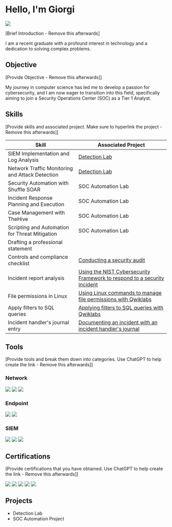 # Hello, I'm Giorgi
<a href="https://www.linkedin.com/in/giorgiliparteliani/"><img src="https://img.shields.io/badge/-LinkedIn-0072b1?&style=for-the-badge&logo=linkedin&logoColor=white" /></a>

[Brief Introduction - Remove this afterwards]

I am a recent graduate with a profound interest in technology and a dedication to solving complex problems.

## Objective
[Provide Objective - Remove this afterwards]]

My journey in computer science has led me to develop a passion for cybersecurity, and I am now eager to transition into this field, specifically aiming to join a Security Operations Center (SOC) as a Tier 1 Analyst.

## Skills
[Provide skills and associated project. Make sure to hyperlink the project - Remove this afterwards]]

| Skill                                         | Associated Project         |
|-----------------------------------------------|----------------------------|
| SIEM Implementation and Log Analysis          | <a href="https://google.com">Detection Lab</a>|
| Network Traffic Monitoring and Attack Detection | <a href="https://google.com">Detection Lab</a>|
| Security Automation with Shuffle SOAR         | SOC Automation Lab|
| Incident Response Planning and Execution      | SOC Automation Lab|
| Case Management with TheHive                  | SOC Automation Lab|
| Scripting and Automation for Threat Mitigation| SOC Automation Lab|
| Drafting a professional statement             |
| Controls and compliance checklist             | <a href="https://drive.google.com/file/d/1LPTha3-SEpAoxu3mA7Hkb65yuFaiodcg/view?usp=drive_link">Conducting a security audit</a>|
| Incident report analysis                      | <a href="https://drive.google.com/file/d/1bqCy4WR24qCeGVDB_rdjDi6eQBSXGlgo/view?usp=drive_link">Using the NIST Cybersecurity Framework to respond to a security incident</a>|
| File permissions in Linux                     | <a href="https://drive.google.com/file/d/1QvCw5bnR58U8kyazPS29mwZWLppI-hZ6/view?usp=drive_link">Using Linux commands to manage file permissions with Qwiklabs</a>|                    
| Apply filters to SQL queries                  | <a href="https://drive.google.com/file/d/1MPnl7SqGC5GLNuLGUO1BmnL-_vhxtaH6/view?usp=drive_link">Applying filters to SQL queries with Qwiklabs</a>
| Incident handler's journal entry              | <a href="https://drive.google.com/file/d/1MPnl7SqGC5GLNuLGUO1BmnL-_vhxtaH6/view?usp=drive_link">Documenting an incident with an incident handler's journal</a>


## Tools
[Provide tools and break them down into categories. Use ChatGPT to help create the link - Remove this afterwards]]

### Network
<div>
    <img src="https://img.shields.io/badge/-Wireshark-1679A7?&style=for-the-badge&logo=Wireshark&logoColor=white" />
    <img src="https://img.shields.io/badge/-Suricata-EF3B2D?&style=for-the-badge&logo=Suricata&logoColor=white" />
    <img src="https://img.shields.io/badge/-Zeek-777BB4?&style=for-the-badge&logo=Zeek&logoColor=white" />
</div>

### Endpoint
<div>
    <img src="https://img.shields.io/badge/-Microsoft_Defender_for_Endpoint-00A4EF?&style=for-the-badge&logo=Microsoft&logoColor=white" />
    <img src="https://img.shields.io/badge/-Velociraptor-4B275F?&style=for-the-badge&logo=Velociraptor&logoColor=white" />
</div>

### SIEM
<div>
    <img src="https://img.shields.io/badge/-Microsoft_Sentinel-0078D4?&style=for-the-badge&logo=Microsoft&logoColor=white" />
    <img src="https://img.shields.io/badge/-Splunk-000000?&style=for-the-badge&logo=Splunk&logoColor=white" />
    <img src="https://img.shields.io/badge/-Elastic-005571?&style=for-the-badge&logo=Elastic&logoColor=white" />
</div>

## Certifications
[Provide certifications that you have obtained. Use ChatGPT to help create the link - Remove this afterwards]]
<div>
<img src="https://img.shields.io/badge/-Security%2B-FF0000?&style=for-the-badge&logo=CompTIA&logoColor=white" />
<img src="https://img.shields.io/badge/-Network%2B-007ACC?&style=for-the-badge&logo=CompTIA&logoColor=white" />
<img src="https://img.shields.io/badge/-A%2B-4D4D4D?&style=for-the-badge&logo=CompTIA&logoColor=white" />
<img src="https://img.shields.io/badge/-CDSA-006400?&style=for-the-badge&logoColor=white" />
<img src="https://img.shields.io/badge/-CCD-000080?&style=for-the-badge&logoColor=white" />
</div>

## Projects
- Detection Lab
- SOC Automation Project
